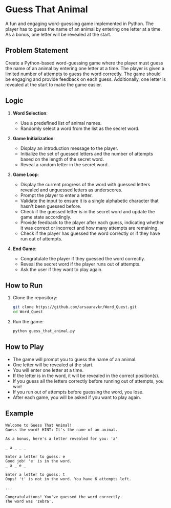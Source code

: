 # Guess That Animal

A fun and engaging word-guessing game implemented in Python. The player has to guess the name of an animal by entering one letter at a time. As a bonus, one letter will be revealed at the start.

## Problem Statement

Create a Python-based word-guessing game where the player must guess the name of an animal by entering one letter at a time. The player is given a limited number of attempts to guess the word correctly. The game should be engaging and provide feedback on each guess. Additionally, one letter is revealed at the start to make the game easier.

## Logic

1. **Word Selection**:
    - Use a predefined list of animal names.
    - Randomly select a word from the list as the secret word.

2. **Game Initialization**:
    - Display an introduction message to the player.
    - Initialize the set of guessed letters and the number of attempts based on the length of the secret word.
    - Reveal a random letter in the secret word.

3. **Game Loop**:
    - Display the current progress of the word with guessed letters revealed and unguessed letters as underscores.
    - Prompt the player to enter a letter.
    - Validate the input to ensure it is a single alphabetic character that hasn't been guessed before.
    - Check if the guessed letter is in the secret word and update the game state accordingly.
    - Provide feedback to the player after each guess, indicating whether it was correct or incorrect and how many attempts are remaining.
    - Check if the player has guessed the word correctly or if they have run out of attempts.

4. **End Game**:
    - Congratulate the player if they guessed the word correctly.
    - Reveal the secret word if the player runs out of attempts.
    - Ask the user if they want to play again.

## How to Run

1. Clone the repository:
    ```bash
    git clone https://github.com/arsauravkr/Word_Quest.git
    cd Word_Quest
    ```

2. Run the game:
    ```bash
    python guess_that_animal.py
    ```

## How to Play

- The game will prompt you to guess the name of an animal.
- One letter will be revealed at the start.
- You will enter one letter at a time.
- If the letter is in the word, it will be revealed in the correct position(s).
- If you guess all the letters correctly before running out of attempts, you win!
- If you run out of attempts before guessing the word, you lose.
- After each game, you will be asked if you want to play again.

## Example

```plaintext
Welcome to Guess That Animal!
Guess the word! HINT: It's the name of an animal.

As a bonus, here's a letter revealed for you: 'a'

_ a _ _ _

Enter a letter to guess: e
Good job! 'e' is in the word.
_ a _ e _

Enter a letter to guess: t
Oops! 't' is not in the word. You have 6 attempts left.

...

Congratulations! You've guessed the word correctly.
The word was 'zebra'.
